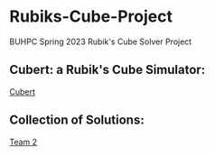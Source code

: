 # Rubiks-Cube-Project
BUHPC Spring 2023 Rubik's Cube Solver Project
## Cubert: a Rubik's Cube Simulator:
[Cubert](https://github.com/buhpc/cubert)
## Collection of Solutions:

[Team 2](https://github.com/thisisnguyennhatquang/rubiks-cube-team2)
